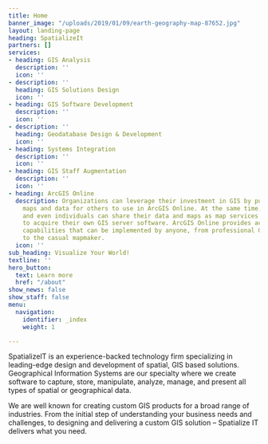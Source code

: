 ```yaml
---
title: Home
banner_image: "/uploads/2019/01/09/earth-geography-map-87652.jpg"
layout: landing-page
heading: SpatializeIt
partners: []
services:
- heading: GIS Analysis
  description: ''
  icon: ''
- description: ''
  heading: GIS Solutions Design
  icon: ''
- heading: GIS Software Development
  description: ''
  icon: ''
- description: ''
  heading: Geodatabase Design & Development
  icon: ''
- heading: Systems Integration
  description: ''
  icon: ''
- heading: GIS Staff Augmentation
  description: ''
  icon: ''
- heading: ArcGIS Online
  description: Organizations can leverage their investment in GIS by publishing their
    maps and data for others to use in ArcGIS Online. At the same time, smaller organizations
    and even individuals can share their data and maps as map services without having
    to acquire their own GIS server software. ArcGIS Online provides access to powerful
    capabilities that can be implemented by anyone, from professional GIS analysts
    to the casual mapmaker.
  icon: ''
sub_heading: Visualize Your World!
textline: ''
hero_button:
  text: Learn more
  href: "/about"
show_news: false
show_staff: false
menu:
  navigation:
    identifier: _index
    weight: 1

---
```

SpatializeIT is an experience-backed technology firm specializing in leading-edge design and development of spatial, GIS based solutions. Geographical Information Systems are our specialty where we create software to capture, store, manipulate, analyze, manage, and present all types of spatial or geographical data.

We are well known for creating custom GIS products for a broad range of industries. From the initial step of understanding your business needs and challenges, to designing and delivering a custom GIS solution – Spatialize IT delivers what you need.